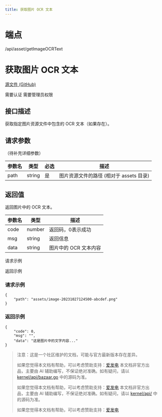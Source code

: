 ```yaml
---
title: 获取图片 OCR 文本
---
```

# 端点

/api/asset/getImageOCRText

# 获取图片 OCR 文本

[源文件 (GitHub)](https://github.com/siyuan-note/siyuan/blob/master/kernel/api/asset.go "查看源文件")

需要认证 需要管理员权限

## 接口描述

获取指定图片资源文件中包含的 OCR 文本（如果存在）。

## 请求参数

（待补充详细参数）

| 参数名 | 类型 | 必选 | 描述 |
| --- | --- | --- | --- |
| path | string | 是 | 图片资源文件的路径 (相对于 assets 目录) |

## 返回值

返回图片中的 OCR 文本。

| 参数名 | 类型 | 描述 |
| --- | --- | --- |
| code | number | 返回码，0表示成功 |
| msg | string | 返回信息 |
| data | string | 图片中的 OCR 文本内容 |

请求示例

返回示例

### 请求示例

```
{
    "path": "assets/image-20231027124500-abcdef.png"
}
```

### 返回示例

```
{
    "code": 0,
    "msg": "",
    "data": "这是图片中的文字内容..."
}
```

> 注意：这是一个社区维护的文档，可能与官方最新版本存在差异。
> 
> 如果您觉得本文档有帮助，可以考虑赞助支持：[爱发电](https://afdian.com/a/leolee9086?tab=feed)
> 本文档非官方出品，主要由 AI 辅助编写，不保证绝对准确。如有疑问，请以 [kernel/api/bazaar.go](https://github.com/siyuan-note/siyuan/blob/master/kernel/api/bazaar.go) 中的源码为准。
> 
> 如果您觉得本文档有帮助，可以考虑赞助支持：[爱发电](https://afdian.com/a/leolee9086?tab=feed)
> 本文档非官方出品，主要由 AI 辅助编写，不保证绝对准确。如有疑问，请以 [kernel/api/](https://github.com/siyuan-note/siyuan/blob/master/kernel/api/) 中的源码为准。
> 
> 如果您觉得本文档有帮助，可以考虑赞助支持：[爱发电](https://afdian.com/a/leolee9086?tab=feed)
